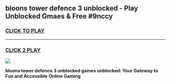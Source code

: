 
## bloons tower defence 3 unblocked - Play Unblocked Gmaes & Free #9nccy
<h3>
<a href="https://news.freeplayer.one?title=bloons_tower_defence_3_unblocked&ref=26F">CLICK TO PLAY</a></h3>
<hr>

<h3>
<a href="https://news.freeplayer.one?title=bloons_tower_defence_3_unblocked&ref=26F">CLICK 2 PLAY</a>
  
</h3>

<a href="https://news.freeplayer.one?title=bloons_tower_defence_3_unblocked&ref=26F/"><img src="https://clearcache.store/games.png"></a>


**bloons tower defence 3 unblocked games unblocked: Your Gateway to Fun and Accessible Online Gaming**
